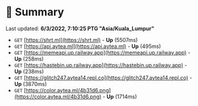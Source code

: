 # 📖 Summary
Last updated: **6/3/2022, 7:10:25 PTG "Asia/Kuala_Lumpur"**

- `GET` [https://shrt.ml](https://shrt.ml) - **Up** (5507ms)
- `GET` [https://api.aytea.ml](https://api.aytea.ml) - **Up** (495ms)
- `GET` [https://memeapi.up.railway.app](https://memeapi.up.railway.app) - **Up** (258ms)
- `GET` [https://hastebin.up.railway.app](https://hastebin.up.railway.app) - **Up** (238ms)
- `GET` [https://glitch247.aytea14.repl.co](https://glitch247.aytea14.repl.co) - **Up** (3870ms)
- `GET` [https://color.aytea.ml/4b31d6.png](https://color.aytea.ml/4b31d6.png) - **Up** (1714ms)
